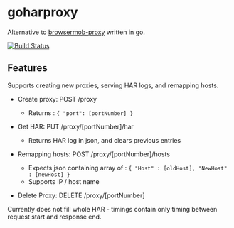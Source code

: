 goharproxy
=================
Alternative to [browsermob-proxy](https://github.com/lightbody/browsermob-proxy) written in go.

[![Build Status](https://travis-ci.org/Hellspam/go-selenium-proxy.svg?branch=master)](https://travis-ci.org/Hellspam/go-selenium-proxy)

Features
--------

Supports creating new proxies, serving HAR logs, and remapping hosts.

- Create proxy: POST /proxy
  - Returns : ```{ "port": [portNumber] }```

- Get HAR: PUT /proxy/[portNumber]/har
  - Returns HAR log in json, and clears previous entries
  
- Remapping hosts: POST /proxy/[portNumber]/hosts
  - Expects json containing array of : ```{ "Host" : [oldHost], "NewHost" : [newHost] }```
  - Supports IP / host name

- Delete Proxy: DELETE /proxy/[portNumber]

Currently does not fill whole HAR - timings contain only timing between request start and response end.
